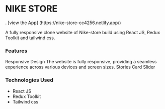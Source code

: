 
<h1>NIKE STORE</h1>
. [view the App] (https://nike-store-cc4256.netlify.app/)
  
<p>A fully responsive clone website of Nike-store build using React JS, Redux Toolkit and tailwind css.<p>


<h3>Features</h3>
</p>Responsive Design
The website is fully responsive, providing a seamless experience across various devices and screen sizes.
Stories Card Slider</p>

<h3>Technologies Used</h3>
<ul>
  <li>React JS</li>
  <li>Redux Toolkit</li>
  <li>Tailwind css</li>
</ul>
